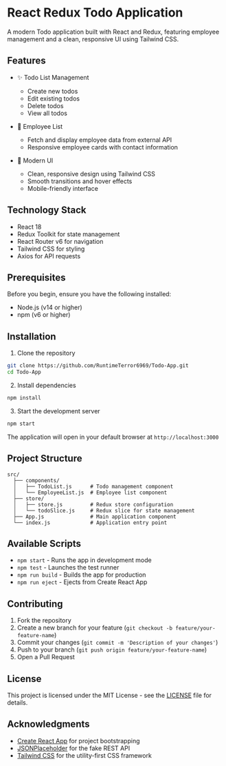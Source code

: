 # React Redux Todo Application

A modern Todo application built with React and Redux, featuring employee management and a clean, responsive UI using Tailwind CSS.

## Features

- ✨ Todo List Management
  - Create new todos
  - Edit existing todos
  - Delete todos
  - View all todos

- 👥 Employee List
  - Fetch and display employee data from external API
  - Responsive employee cards with contact information

- 🎨 Modern UI
  - Clean, responsive design using Tailwind CSS
  - Smooth transitions and hover effects
  - Mobile-friendly interface

## Technology Stack

- React 18
- Redux Toolkit for state management
- React Router v6 for navigation
- Tailwind CSS for styling
- Axios for API requests

## Prerequisites

Before you begin, ensure you have the following installed:
- Node.js (v14 or higher)
- npm (v6 or higher)

## Installation

1. Clone the repository
```bash
git clone https://github.com/RuntimeTerror6969/Todo-App.git
cd Todo-App
```

2. Install dependencies
```bash
npm install
```

3. Start the development server
```bash
npm start
```

The application will open in your default browser at `http://localhost:3000`

## Project Structure

```
src/
  ├── components/
  │   ├── TodoList.js      # Todo management component
  │   └── EmployeeList.js  # Employee list component
  ├── store/
  │   ├── store.js         # Redux store configuration
  │   └── todoSlice.js     # Redux slice for state management
  ├── App.js               # Main application component
  └── index.js             # Application entry point
```

## Available Scripts

- `npm start` - Runs the app in development mode
- `npm test` - Launches the test runner
- `npm run build` - Builds the app for production
- `npm run eject` - Ejects from Create React App

## Contributing

1. Fork the repository
2. Create a new branch for your feature (`git checkout -b feature/your-feature-name`)
3. Commit your changes (`git commit -m 'Description of your changes'`)
4. Push to your branch (`git push origin feature/your-feature-name`)
5. Open a Pull Request

## License

This project is licensed under the MIT License - see the [LICENSE](LICENSE) file for details.

## Acknowledgments

- [Create React App](https://create-react-app.dev/) for project bootstrapping
- [JSONPlaceholder](https://jsonplaceholder.typicode.com/) for the fake REST API
- [Tailwind CSS](https://tailwindcss.com/) for the utility-first CSS framework
